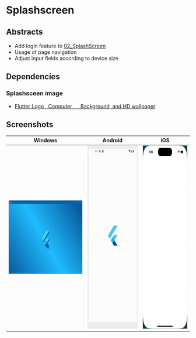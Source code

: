 # Splashscreen

## Abstracts

* Add login feature to [02_SplashScreen](../02_SplashScreen)
* Usage of page navigation
* Adjust input fields according to device size

## Dependencies

### Splashsceen image

* [Flutter Logo , Computer, , , Background, and HD wallpaper](https://www.pxfuel.com/en/desktop-wallpaper-tzydn)

## Screenshots

|Windows|Android|iOS|
|---|---|---|
|<img src="./images/windows.gif" height="200" />|<img src="./images/android.gif" height="500" />|<img src="./images/ios.gif" height="500" />|